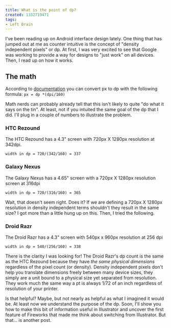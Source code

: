 ```yaml
---
title: What is the point of dp?
created: 1332719471
tags:
- Left Brain
---
```

I've been reading up on Android interface design lately. One thing that has jumped out at me as counter intuitive is the concept of "density independent pixels" or dp. At first, I was very excited to see that Google was working to provide a way for designs to "just work" on all devices. Then, I read up on how it works.

## The math
According to [documentation](http://developer.android.com/guide/practices/screens_support.html) you can convert px to dp with the following formula: 
`px = dp *(dpi/160)`

Math nerds can probably already tell that this isn't likely to quite "do what it says on the tin". At least, not if you intuited the same goal of the dp that I did. I'll plug in a couple of numbers to illustrate the problem. 

### HTC Rezound
The HTC Rezound has a 4.3" screen with 720px X 1280px resolution at 342dpi.

`width in dp = 720/(342/160) = 337`

### Galaxy Nexus
The Galaxy Nexus has a 4.65" screen with a 720px X 1280px resolution screen at 316dpi

`width in dp = 720/(316/160) = 365`

Wait, that doesn't seem right. Does it? If we are defining a 720px X 1280px resolution in density independent terms shouldn't they result in the same size? I got more than a little hung up on this. Then, I tried the following.

### Droid Razr
The Droid Razr has a 4.3" screen with 540px x 960px resolution at 256 dpi

`width in dp = 540/(256/160) = 338`

There is the clarity I was looking for! The Droid Razr's dp count is the same as the HTC Rezound because they have *the same physical dimensions* regardless of the pixel count (or density). Density independent pixels don't help you translate dimensions freely between many device sizes, they simply are a unit bound to a physical size yet separated from resolution. They work much the same way a pt is always 1/72 of an inch regardless of resolution of your printer.  

Is that helpful? Maybe, but not nearly as helpful as what I imagined it would be. At least now we understand the purpose of the dp. Soon, I'll show you how to make this bit of information useful in Illustrator and uncover the first feature of Fireworks that made me think about switching from Illustrator. But that... is another post.
